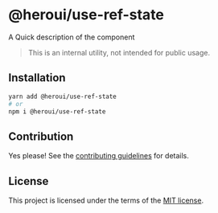 # @heroui/use-ref-state

A Quick description of the component

> This is an internal utility, not intended for public usage.

## Installation

```sh
yarn add @heroui/use-ref-state
# or
npm i @heroui/use-ref-state
```

## Contribution

Yes please! See the
[contributing guidelines](https://github.com/heroui-inc/heroui/blob/master/CONTRIBUTING.md)
for details.

## License

This project is licensed under the terms of the
[MIT license](https://github.com/heroui-inc/heroui/blob/master/LICENSE).
